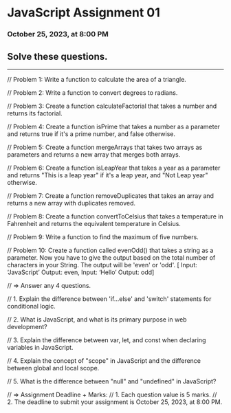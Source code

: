 # JavaScript Assignment 01

### October 25, 2023, at 8:00 PM

## Solve these questions. 
<hr>

// Problem 1: Write a function to calculate the area of a triangle.

// Problem 2: Write a function to convert degrees to radians.

// Problem 3: Create a function calculateFactorial that takes a number and returns its factorial.

// Problem 4: Create a function isPrime that takes a number as a parameter and returns true if it's a prime number, and false otherwise.

// Problem 5: Create a function mergeArrays that takes two arrays as parameters and returns a new array that merges both arrays.

// Problem 6: Create a function isLeapYear that takes a year as a parameter and returns "This is a leap year" if it's a leap year, and "Not Leap year" otherwise.

// Problem 7: Create a function removeDuplicates that takes an array and returns a new array with duplicates removed.

// Problem 8: Create a function convertToCelsius that takes a temperature in Fahrenheit and returns the equivalent temperature in Celsius.

// Problem 9: Write a function to find the maximum of five numbers.

// Problem 10: Create a function called evenOdd() that takes a string as a parameter. Now you have to give the output based on the total number of characters in your String. The output will be 'even' or 'odd'. [ Input: ‘JavaScript’ Output: even, Input: ‘Hello’ Output: odd]




// => Answer any 4 questions.

// 1. Explain the difference between 'if...else' and 'switch' statements for conditional logic.

// 2. What is JavaScript, and what is its primary purpose in web development?

// 3. Explain the difference between var, let, and const when declaring variables in JavaScript.

// 4. Explain the concept of "scope" in JavaScript and the difference between global and local scope.

// 5. What is the difference between "null" and "undefined" in JavaScript?



// => Assignment Deadline + Marks:
// 1. Each question value is 5 marks.
// 2. The deadline to submit your assignment is October 25, 2023, at 8:00 PM.



